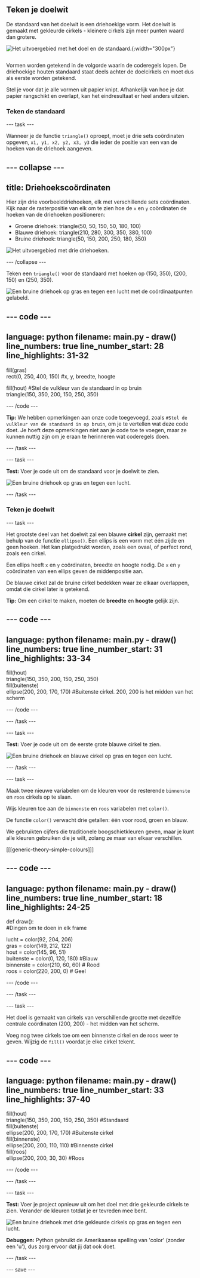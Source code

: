 ## Teken je doelwit
<div style="display: flex; flex-wrap: wrap">
<div style="flex-basis: 200px; flex-grow: 1; margin-right: 15px;">
De standaard van het doelwit is een driehoekige vorm. Het doelwit is gemaakt met gekleurde cirkels - kleinere cirkels zijn meer punten waard dan grotere. 
</div>
<div>

![Het uitvoergebied met het doel en de standaard.](images/three-circles.png){:width="300px"}

</div>
</div>

Vormen worden getekend in de volgorde waarin de coderegels lopen. De driehoekige houten standaard staat deels achter de doelcirkels en moet dus als eerste worden getekend.

Stel je voor dat je alle vormen uit papier knipt. Afhankelijk van hoe je dat papier rangschikt en overlapt, kan het eindresultaat er heel anders uitzien.

### Teken de standaard

--- task ---

Wanneer je de functie `triangle()` oproept, moet je drie sets coördinaten opgeven, `x1, y1, x2, y2, x3, y3` die ieder de positie van een van de hoeken van de driehoek aangeven.

--- collapse ---
---
title: Driehoekscoördinaten
---

  Hier zijn drie voorbeelddriehoeken, elk met verschillende sets coördinaten. Kijk naar de rasterpositie van elk om te zien hoe de `x` en `y` coördinaten de hoeken van de driehoeken positioneren:
  + Groene driehoek: triangle(50, 50, 150, 50, 180, 100)
  + Blauwe driehoek: triangle(210, 280, 300, 350, 380, 100)
  + Bruine driehoek: triangle(50, 150, 200, 250, 180, 350)

  ![Het uitvoergebied met drie driehoeken.](images/triangles-coords.png)

--- /collapse ---

Teken een `triangle()` voor de standaard met hoeken op (150, 350), (200, 150) en (250, 350).

![Een bruine driehoek op gras en tegen een lucht met de coördinaatpunten gelabeld.](images/stand_coords.png)

--- code ---
---
language: python 
filename: main.py - draw() 
line_numbers: true 
line_number_start: 28
line_highlights: 31-32
---

  fill(gras)   
  rect(0, 250, 400, 150) #x, y, breedte, hoogte

  fill(hout) #Stel de vulkleur van de standaard in op bruin     
  triangle(150, 350, 200, 150, 250, 350)


--- /code ---

**Tip:** We hebben opmerkingen aan onze code toegevoegd, zoals `#Stel de vulkleur van de standaard in op bruin`, om je te vertellen wat deze code doet. Je hoeft deze opmerkingen niet aan je code toe te voegen, maar ze kunnen nuttig zijn om je eraan te herinneren wat coderegels doen.

--- /task ---

--- task ---

**Test:** Voer je code uit om de standaard voor je doelwit te zien.

![Een bruine driehoek op gras en tegen een lucht.](images/target-stand.png)

--- /task ---

### Teken je doelwit

--- task ---

Het grootste deel van het doelwit zal een blauwe **cirkel** zijn, gemaakt met behulp van de functie `ellipse()`. Een ellips is een vorm met één zijde en geen hoeken. Het kan platgedrukt worden, zoals een ovaal, of perfect rond, zoals een cirkel.

Een ellips heeft `x` en `y` coördinaten, breedte en hoogte nodig. De `x` en `y` coördinaten van een ellips geven de middenpositie aan.

De blauwe cirkel zal de bruine cirkel bedekken waar ze elkaar overlappen, omdat die cirkel later is getekend.

**Tip:** Om een cirkel te maken, moeten de **breedte** en **hoogte** gelijk zijn.

--- code ---
---
language: python 
filename: main.py - draw() 
line_numbers: true 
line_number_start: 31
line_highlights: 33-34
---

  fill(hout)   
  triangle(150, 350, 200, 150, 250, 350)   
  fill(buitenste)    
  ellipse(200, 200, 170, 170) #Buitenste cirkel. 200, 200 is het midden van het scherm

--- /code ---

--- /task ---

--- task ---

**Test:** Voer je code uit om de eerste grote blauwe cirkel te zien.

![Een bruine driehoek en blauwe cirkel op gras en tegen een lucht.](images/blue-circle.png)

--- /task ---

--- task ---

Maak twee nieuwe variabelen om de kleuren voor de resterende `binnenste` en `roos` cirkels op te slaan.

Wijs kleuren toe aan de `binnenste` en `roos` variabelen met `color()`.

De functie `color()` verwacht drie getallen: één voor rood, groen en blauw.

We gebruikten cijfers die traditionele boogschietkleuren geven, maar je kunt alle kleuren gebruiken die je wilt, zolang ze maar van elkaar verschillen.

[[[generic-theory-simple-colours]]]

--- code ---
---
language: python 
filename: main.py - draw() 
line_numbers: true 
line_number_start: 18
line_highlights: 24-25
---

def draw():   
  #Dingen om te doen in elk frame

  lucht = color(92, 204, 206)   
  gras = color(149, 212, 122)   
  hout = color(145, 96, 51)   
  buitenste = color(0, 120, 180) #Blauw    
  binnenste = color(210, 60, 60) # Rood    
  roos = color(220, 200, 0) # Geel

--- /code ---

--- /task ---

--- task ---

Het doel is gemaakt van cirkels van verschillende grootte met dezelfde centrale coördinaten (200, 200) - het midden van het scherm.

Voeg nog twee cirkels toe om een binnenste cirkel en de roos weer te geven. Wijzig de `fill()` voordat je elke cirkel tekent.

--- code ---
---
language: python 
filename: main.py - draw() 
line_numbers: true 
line_number_start: 33
line_highlights: 37-40
---

  fill(hout)    
  triangle(150, 350, 200, 150, 250, 350) #Standaard    
  fill(buitenste)   
  ellipse(200, 200, 170, 170) #Buitenste cirkel   
  fill(binnenste)   
  ellipse(200, 200, 110, 110) #Binnenste cirkel   
  fill(roos)   
  ellipse(200, 200, 30, 30) #Roos

--- /code ---

--- /task ---

--- task ---

**Test:** Voer je project opnieuw uit om het doel met drie gekleurde cirkels te zien. Verander de kleuren totdat je er tevreden mee bent.

![Een bruine driehoek met drie gekleurde cirkels op gras en tegen een lucht.](images/three-circles.png)

**Debuggen:** Python gebruikt de Amerikaanse spelling van 'color' (zonder een 'u'), dus zorg ervoor dat jij dat ook doet.

--- /task ---

--- save ---

